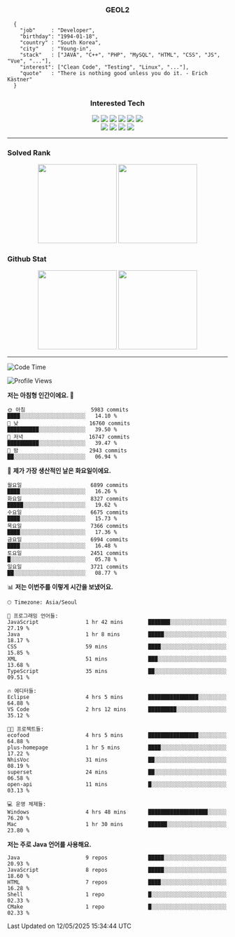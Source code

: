 <div align="center">

  ### GEOL2
</div>

```
  {
    "job"     : "Developer",
    "birthday": "1994-01-18",
    "country" : "South Korea",
    "city"    : "Young-in",
    "stack"   : ["JAVA", "C++", "PHP", "MySQL", "HTML", "CSS", "JS", "Vue", "..."],
    "interest": ["Clean Code", "Testing", "Linux", "..."], 
    "quote"   : "There is nothing good unless you do it. - Erich Kästner"
  }
  ```
  
<div align="center">
  
  ### Interested Tech
  
  <img src="https://img.shields.io/badge/Laravel-F05340?style=flat-square&logo=Laravel&logoColor=white">
  <img src="https://img.shields.io/badge/SpringBoot-6DB33F?style=flat-square&logo=SpringBoot&logoColor=white">
  <img src="https://img.shields.io/badge/-NestJs-ea2845?style=flat-square&logo=nestjs&logoColor=white">
  <img src="https://img.shields.io/badge/Express-000000?style=flat-square&logo=Express&logoColor=white">
  <img src="https://img.shields.io/badge/Three.js-000000?style=flat-square&logo=Three.js&logoColor=white">
  <img src="https://img.shields.io/badge/OpenAI-%23412991?style=flat-square&logo=openai&logoColor=white">
  <br>
  <img src="https://img.shields.io/badge/Java-ED8B00?style=flat-square&logo=openjdk&logoColor=white">
  <img src="https://img.shields.io/badge/JavaScript-F7DF1E?style=flat-square&logo=JavaScript&logoColor=black">
  <img src="https://img.shields.io/badge/TypeScript-007acc?style=flat-square&logo=TypeScript&logoColor=black">
  <img src="https://img.shields.io/badge/MySQL-4479A1?style=flat-square&logo=mysql&logoColor=white"><br>

</div>

------------

  ### Solved Rank
  
  <div align="center">
    <img height="180em" src="https://mazassumnida.wtf/api/v2/generate_badge?boj=geol2">
    <img height="180em" src="https://leetcard.jacoblin.cool/Geol2?theme=light&font=Gugi&border=0&radius=20">
  </div>
  
  ### Github Stat 
  <div align="center">
    <img height="180em" src="https://github-readme-stats-git-masterrstaa-rickstaa.vercel.app/api?username=geol2&show_icons=true&theme=dark">
    <img height="180em" src="https://github-readme-stats-git-masterrstaa-rickstaa.vercel.app/api/top-langs/?username=geol2&show_icons=true&hide=css,scss,html&layout=compact&theme=dark&count_private=true&langs_count=8">
  </div>
  
------------
<!--START_SECTION:waka-->
![Code Time](http://img.shields.io/badge/Code%20Time-4%2C121%20hrs%2056%20mins-blue)

![Profile Views](http://img.shields.io/badge/Profile%20Views-0-blue)

**저는 아침형 인간이에요. 🐤** 

```text
🌞 아침                     5983 commits        ████░░░░░░░░░░░░░░░░░░░░░   14.10 % 
🌆 낮　                     16760 commits       ██████████░░░░░░░░░░░░░░░   39.50 % 
🌃 저녁                     16747 commits       ██████████░░░░░░░░░░░░░░░   39.47 % 
🌙 밤　                     2943 commits        ██░░░░░░░░░░░░░░░░░░░░░░░   06.94 % 
```
📅 **제가 가장 생산적인 날은 화요일이에요.** 

```text
월요일                      6899 commits        ████░░░░░░░░░░░░░░░░░░░░░   16.26 % 
화요일                      8327 commits        █████░░░░░░░░░░░░░░░░░░░░   19.62 % 
수요일                      6675 commits        ████░░░░░░░░░░░░░░░░░░░░░   15.73 % 
목요일                      7366 commits        ████░░░░░░░░░░░░░░░░░░░░░   17.36 % 
금요일                      6994 commits        ████░░░░░░░░░░░░░░░░░░░░░   16.48 % 
토요일                      2451 commits        █░░░░░░░░░░░░░░░░░░░░░░░░   05.78 % 
일요일                      3721 commits        ██░░░░░░░░░░░░░░░░░░░░░░░   08.77 % 
```


📊 **저는 이번주를 이렇게 시간을 보냈어요.** 

```text
🕑︎ Timezone: Asia/Seoul

💬 프로그래밍 언어들: 
JavaScript               1 hr 42 mins        ███████░░░░░░░░░░░░░░░░░░   27.19 % 
Java                     1 hr 8 mins         █████░░░░░░░░░░░░░░░░░░░░   18.17 % 
CSS                      59 mins             ████░░░░░░░░░░░░░░░░░░░░░   15.85 % 
XML                      51 mins             ███░░░░░░░░░░░░░░░░░░░░░░   13.68 % 
TypeScript               35 mins             ██░░░░░░░░░░░░░░░░░░░░░░░   09.51 % 

🔥 에디터들: 
Eclipse                  4 hrs 5 mins        ████████████████░░░░░░░░░   64.88 % 
VS Code                  2 hrs 12 mins       █████████░░░░░░░░░░░░░░░░   35.12 % 

🐱‍💻 프로젝트들: 
ecofood                  4 hrs 5 mins        ████████████████░░░░░░░░░   64.88 % 
plus-homepage            1 hr 5 mins         ████░░░░░░░░░░░░░░░░░░░░░   17.22 % 
NhisVoc                  31 mins             ██░░░░░░░░░░░░░░░░░░░░░░░   08.19 % 
superset                 24 mins             ██░░░░░░░░░░░░░░░░░░░░░░░   06.58 % 
open-api                 11 mins             █░░░░░░░░░░░░░░░░░░░░░░░░   03.13 % 

💻 운영 체제들: 
Windows                  4 hrs 48 mins       ███████████████████░░░░░░   76.20 % 
Mac                      1 hr 30 mins        ██████░░░░░░░░░░░░░░░░░░░   23.80 % 
```

**저는 주로 Java 언어를 사용해요.** 

```text
Java                     9 repos             █████░░░░░░░░░░░░░░░░░░░░   20.93 % 
JavaScript               8 repos             █████░░░░░░░░░░░░░░░░░░░░   18.60 % 
HTML                     7 repos             ████░░░░░░░░░░░░░░░░░░░░░   16.28 % 
Shell                    1 repo              █░░░░░░░░░░░░░░░░░░░░░░░░   02.33 % 
CMake                    1 repo              █░░░░░░░░░░░░░░░░░░░░░░░░   02.33 % 
```




 Last Updated on 12/05/2025 15:34:44 UTC
<!--END_SECTION:waka-->

<div align="center">
  
  <!-- [![Hits](https://hits.seeyoufarm.com/api/count/incr/badge.svg?url=https%3A%2F%2Fgithub.com%2Fgeol2&count_bg=%2379C83D&title_bg=%23555555&icon=myspace.svg&icon_color=%23E7E7E7&title=hits&edge_flat=false)](https://hits.seeyoufarm.com) -->
  
</div>

<!--
**Geol2/Geol2** is a ✨ _special_ ✨ repository because its `README.md` (this file) appears on your GitHub profile.

Here are some ideas to get you started:
- 🔭 I’m currently working on ...
- 🌱 I’m currently learning ...
- 👯 I’m looking to collaborate on ...
- 🤔 I’m looking for help with ...
- 💬 Ask me about ...
- 📫 How to reach me: ...
- 😄 Pronouns: ...
- ⚡ Fun fact: ...
-->
